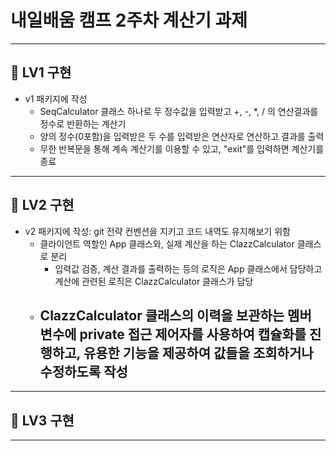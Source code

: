# 내일배움 캠프 2주차 계산기 과제
---
## 📍 LV1 구현
- v1 패키지에 작성
  - SeqCalculator 클래스 하나로 두 정수값을 입력받고 +, -, *, / 의 연산결과를 정수로 반환하는 계산기
  - 양의 정수(0포함)을 입력받은 두 수를 입력받은 연산자로 연산하고 결과를 출력
  - 무한 반복문을 통해 계속 계산기를 이용할 수 있고, "exit"를 입력하면 계산기를 종료

---
## 📍 LV2 구현
- v2 패키지에 작성: git 전략 컨벤션을 지키고 코드 내역도 유지해보기 위함
  - 클라이언트 역할인 App 클래스와, 실제 계산을 하는 ClazzCalculator 클래스로 분리
    - 입력값 검증, 계산 결과를 출력하는 등의 로직은 App 클래스에서 담당하고 계산에 관련된 로직은 ClazzCalculator 클래스가 담당
  - ClazzCalculator 클래스의 이력을 보관하는 멤버 변수에 private 접근 제어자를 사용하여 캡슐화를 진행하고, 유용한 기능을 제공하여 값들을 조회하거나 수정하도록 작성
    - 

---
## 📍 LV3 구현



---

